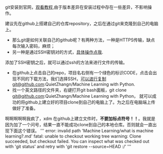 git安装到官网，[观看教程](https://www.cnblogs.com/xueweisuoyong/p/11914045.html),由于版本差异在安装过程中存在一些差异，不影响操作。

建议先在github上搭建自己的仓库repository，之后在通过git来克隆到自己的电脑上。
+ 那么git是如何关联自己的github呢？有两种方法，一种是HTTPS传输，缺点每次输入密码，麻烦；
+ 另一种是通过SSH密钥对的方式，[具体操作点我](https://blog.csdn.net/qq_36667170/article/details/79094257).

添加了SSH密钥之后，就可以通过ssh的方法来进行文件的传输。
* 在github上点击自己的repo，项目名右侧有一个绿色的标识CODE，点击会出现不同的下载方法，我们选择SSH，可以进行复制git@github.com:QuietZhangn/Machine Learning with Python.
* 找一个英文路径的文件夹，右键打开git bash面板，git clone git@github.com:QuietZhangn/Machine Learning with Python，
就可以成功的将github上建立好的项目clone到自己的电脑上了。为之后在电脑端上传做好了准备。

啊啊啊啊啊我疯了，xdm 在github上建立文件时，**不要加标点符号！！**。我就是因为加了一个问号，结果一直不能成功clone到自己的本地仓库。否则就会一直出现下面这个错误。
'''
error: invalid path 'Machine Learning/what is machine learning?.md'
fatal: unable to checkout working tree
warning: Clone succeeded, but checkout failed.
You can inspect what was checked out with 'git status'
and retry with 'git restore --source=HEAD :/'
'''
